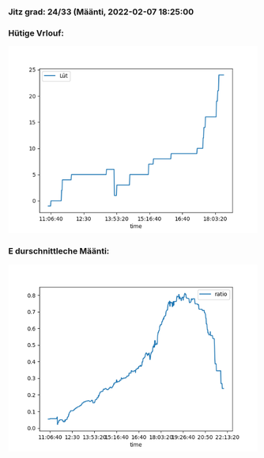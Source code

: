 ### Jitz grad: 24/33 (Määnti, 2022-02-07 18:25:00

### Hütige Vrlouf:
![Graph](Today.png)

### E durschnittleche Määnti:
![Graph](Määnti.png)